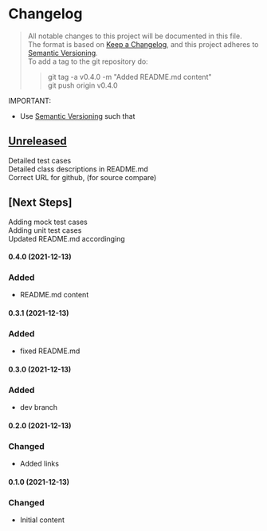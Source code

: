 # Changelog

> All notable changes to this project will be documented in this file.</br>
> The format is based on [Keep a Changelog](https://keepachangelog.com/en/1.0.0/),
> and this project adheres to [Semantic Versioning](https://semver.org/spec/v2.0.0.html).</br>
> To add a tag to the git repository do:
>
> > git tag -a v0.4.0 -m "Added README.md content"</br>
> > git push origin v0.4.0

IMPORTANT:

- Use [Semantic Versioning](https://semver.org/spec/v2.0.0.html) such that<br>

## [Unreleased]

Detailed test cases</br>
Detailed class descriptions in README.md</br>
Correct URL for github, (for source compare)</br>

## [Next Steps]

Adding mock test cases </br>
Adding unit test cases </br>
Updated README.md accordinging</br>

#### 0.4.0 (2021-12-13)

### Added

- README.md content

#### 0.3.1 (2021-12-13)

### Added

- fixed README.md

#### 0.3.0 (2021-12-13)

### Added

- dev branch

#### 0.2.0 (2021-12-13)

### Changed

- Added links

#### 0.1.0 (2021-12-13)

### Changed

- Initial content

[unreleased]: https://github.com/perriera/react-starting-setup/compare/v0.4.0...HEAD
[0.4.0]: https://github.com/perriera/react-starting-setup/compare/v0.3.1...v0.4.0
[0.3.1]: https://github.com/perriera/react-starting-setup/compare/v0.3.0...v0.3.1
[0.3.0]: https://github.com/perriera/react-starting-setup/compare/v0.2.0...v0.3.0
[0.2.0]: https://github.com/perriera/react-starting-setup/compare/v0.1.0...v0.2.0
[0.1.0]: https://github.com/perriera/react-starting-setup/releases/tag/v0.1.0
